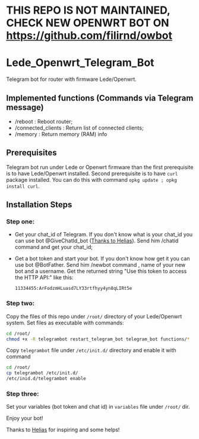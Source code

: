 # THIS REPO IS NOT MAINTAINED, CHECK NEW OPENWRT BOT ON https://github.com/filirnd/owbot

# Lede_Openwrt_Telegram_Bot
Telegram bot for router with firmware Lede/Openwrt.

## Implemented functions (Commands via Telegram message)
  - /reboot : Reboot router;
  - /connected_clients : Return list of connected clients;
  - /memory : Return memory (RAM) info

## Prerequisites
Telegram bot run under Lede or Openwrt firmware than the first prerequisite is to have Lede/Openwrt installed.
Second prerequisite is to have ```curl``` package installed. You can do this with command ```opkg update ; opkg install curl```.

## Installation Steps

### Step one:
- Get your chat_id of Telegram. If you don't know what is your chat_id you can use bot @GiveChatId_bot ([Thanks to Helias](https://github.com/Helias/ "Helias github repo home")). Send him /chatid command and get your chat_id;
- Get a bot token and start your bot. If you don't know how get it you can use bot @BotFather. Send him /newbot command , name of your new bot and a username. Get the returned string "Use this token to access the HTTP API:" like this:

  `11334455:ArFodzmHLuasd7LY33rtfhyy4yn8qLIRt5e`

### Step two:
Copy the files of this repo under ```/root/``` directory of your Lede/Openwrt system.
Set files as executable with commands:
```sh
cd /root/
chmod +x -R telegrambot restart_telegram_bot telegram_bot functions/*
``` 
Copy ```telegrambot``` file under ```/etc/init.d/``` directory and enable it with command 
```sh
cd /root/
cp telegrambot /etc/init.d/
/etc/inid.d/telegrambot enable
```
### Step three:
Set your variables (bot token and chat id) in ```variables``` file under ```/root/``` dir.

Enjoy your bot!

Thanks to [Helias](https://github.com/Helias/ "Helias github repo home") for inspiring and some helps!

